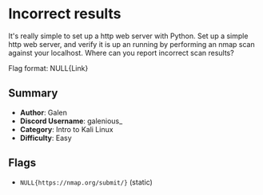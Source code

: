 # Incorrect results

It's really simple to set up a http web server with Python. Set up a simple http web server, and verify it is up an running by performing an nmap scan against your localhost. Where can you report incorrect scan results? 

Flag format: NULL{Link}

## Summary

- **Author**: Galen
- **Discord Username**: galenious_
- **Category**: Intro to Kali Linux
- **Difficulty**: Easy


## Flags

- `NULL{https://nmap.org/submit/}` (static)
